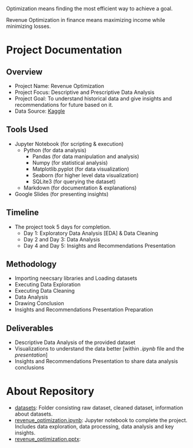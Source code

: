 Optimization means finding the most efficient way to achieve a goal.

Revenue Optimization in finance means maximizing income while minimizing losses.

# Project Documentation

## Overview
- Project Name: Revenue Optimization 
- Project Focus: Descriptive and Prescriptive Data Analysis
- Project Goal: To understand historical data and give insights and recommendations for future based on it.
- Data Source: [Kaggle](https://www.kaggle.com/datasets/himelsarder/coffee-shop-daily-revenue-prediction-dataset)

## Tools Used
- Jupyter Notebook (for scripting & execution)
  - Python (for data analysis)
    - Pandas (for data manipulation and analysis)
    - Numpy (for statistical analysis)
    - Matplotlib.pyplot (for data visualization)
    - Seaborn (for higher level data visualization)
    - SQLite3 (for querying the dataset)
  - Markdown (for documentation & explanations)
- Google Slides (for presenting insights)

## Timeline
- The project took 5 days for completion.
  - Day 1: Exploratory Data Analysis [EDA] & Data Cleaning
  - Day 2 and Day 3: Data Analysis
  - Day 4 and Day 5: Insights and Recommendations Presentation

## Methodology
-   Importing neecsary libraries and Loading datasets
-   Executing Data Exploration
-   Executing Data Cleaning
-   Data Analysis
-   Drawing Conclusion
-   Insights and Recommendations Presentation Preparation

## Deliverables
- Descriptive Data Analysis of the provided dataset
- Visualizations to understand the data better [within *.ipynb* file and the *presentation*]
- Insights and Recommendations Presentation to share data analysis conclusions

# About Repository
- [datasets](https://github.com/anshika-kashyap/revenue-optimization/tree/main/datasets): Folder consisting raw dataset, cleaned dataset, information about datasets.
- [revenue_optimization.ipynb](https://github.com/anshika-kashyap/revenue-optimization/blob/main/revenue_optimization.ipynb): Jupyter notebook to complete the project. Includes data exploration, data processing, data analysis and key insights.
- [revenue_optimization.pptx](): 

